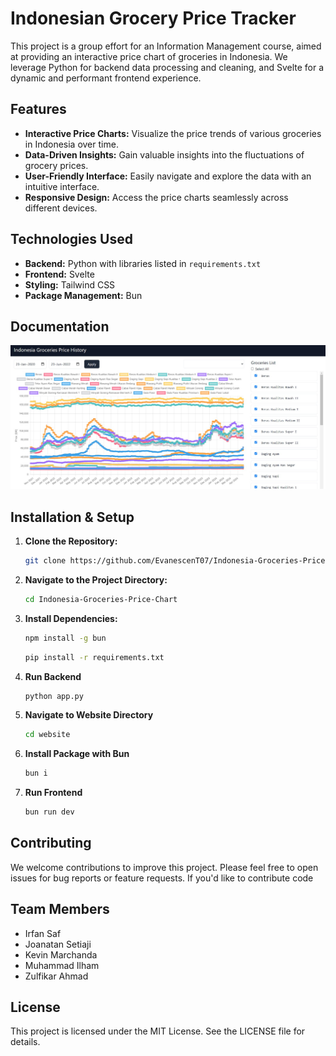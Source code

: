 # Indonesian Grocery Price Tracker

This project is a group effort for an Information Management course, aimed at providing an interactive price chart of groceries in Indonesia. We leverage Python for backend data processing and cleaning, and Svelte for a dynamic and performant frontend experience.

## Features

- **Interactive Price Charts:** Visualize the price trends of various groceries in Indonesia over time.
- **Data-Driven Insights:** Gain valuable insights into the fluctuations of grocery prices.
- **User-Friendly Interface:** Easily navigate and explore the data with an intuitive interface.
- **Responsive Design:** Access the price charts seamlessly across different devices.

## Technologies Used

- **Backend:** Python with libraries listed in `requirements.txt`
- **Frontend:** Svelte
- **Styling:** Tailwind CSS
- **Package Management:** Bun

## Documentation

![DOCUMENTATION APPLICATION](documentation/doc_1.jpeg)

## Installation & Setup

1. **Clone the Repository:**
   ```bash
   git clone https://github.com/EvanescenT07/Indonesia-Groceries-Price-Chart.git
   ```
2. **Navigate to the Project Directory:**
   ```bash
   cd Indonesia-Groceries-Price-Chart
   ```
3. **Install Dependencies:**
   ```bash
   npm install -g bun
   ```
   ```bash
   pip install -r requirements.txt
   ```
4. **Run Backend**
   ```bash
   python app.py
   ```
5. **Navigate to Website Directory**
   ```bash
   cd website
   ```
6. **Install Package with Bun**
   ```bash
   bun i
   ```
7. **Run Frontend**
   ```bash
   bun run dev
   ```

## Contributing

We welcome contributions to improve this project. Please feel free to open issues for bug reports or feature requests. If you'd like to contribute code

## Team Members

- Irfan Saf
- Joanatan Setiaji
- Kevin Marchanda
- Muhammad Ilham
- Zulfikar Ahmad

## License

This project is licensed under the MIT License. See the LICENSE file for details.

